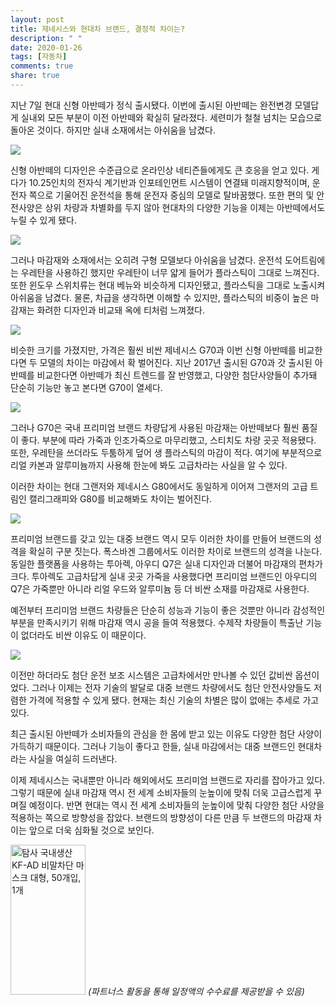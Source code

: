 ```yaml
---
layout: post
title: 제네시스와 현대차 브랜드, 결정적 차이는?
description: " "
date: 2020-01-26
tags: [자동차]
comments: true
share: true
---
```



지난 7일 현대 신형 아반떼가 정식 출시됐다. 이번에 출시된 아반떼는 완전변경 모델답게 실내외 모든 부분이 이전 아반떼와 확실히 달라졌다. 세련미가 철철 넘치는 모습으로 돌아온 것이다. 하지만 실내 소재에서는 아쉬움을 남겼다.

![](https://post-phinf.pstatic.net/MjAyMDA0MDlfMjk5/MDAxNTg2NDE2MzU3NDM0.W9K2fgup8DWr-EXobk8lly5wWfeVvgCoFIUArGacqUkg.5ZIlsDsD6GPpRkVM8lnzQBtv9gfemdZb2KOuGIhGBuAg.JPEG/model_avante_cn7_driving_inspiration_full_option_front_side_intense_blue_copy.jpg?type=w1200)

신형 아반떼의 디자인은 수준급으로 온라인상 네티즌들에게도 큰 호응을 얻고 있다. 게다가 10.25인치의 전자식 계기반과 인포테인먼트 시스템이 연결돼 미래지향적이며, 운전자 쪽으로 기울어진 운전석을 통해 운전자 중심의 모델로 탈바꿈했다. 또한 편의 및 안전사양은 상위 차량과 차별화를 두지 않아 현대차의 다양한 기능을 이제는 아반떼에서도 누릴 수 있게 됐다.

![](https://post-phinf.pstatic.net/MjAyMDA0MDlfOCAg/MDAxNTg2NDE2MzczMTY0.wF-8uNQyJfqO-Mmp1Z-mg0D-Y-J1EKBPPOwut2-xM2gg.suJvWJSoN8yOJgQWeN-izobPuGYvNS5bRc8X40G2UPog.JPEG/%28%EC%82%AC%EC%A7%842%29_200325_%ED%98%84%EB%8C%80%EC%B0%A8_%27%EC%98%AC_%EB%89%B4_%EC%95%84%EB%B0%98%EB%96%BC%27_%EC%82%AC%EC%A0%84%EA%B3%84%EC%95%BD_%EC%8B%A4%EC%8B%9C.jpg?type=w1200)

그러나 마감재와 소재에서는 오히려 구형 모델보다 아쉬움을 남겼다. 운전석 도어트림에는 우레탄을 사용하긴 했지만 우레탄이 너무 얇게 들어가 플라스틱이 그대로 느껴진다. 또한 윈도우 스위치류는 현대 베뉴와 비슷하게 디자인됐고, 플라스틱을 그대로 노출시켜 아쉬움을 남겼다. 물론, 차급을 생각하면 이해할 수 있지만, 플라스틱의 비중이 높은 마감재는 화려한 디자인과 비교돼 옥에 티처럼 느껴졌다.

![](https://post-phinf.pstatic.net/MjAyMDA0MDlfMjQ2/MDAxNTg2NDE2Mzk4OTY3.on_w_o9xElYdBBWO_9qA4iDgGZpWuH5EzwmkeA8tejEg._jv_C5nA64pAUfh-bg8hk4WoUjbvhtXLoos8V-drmlEg.JPEG/191011_%EC%A0%9C%EB%84%A4%EC%8B%9C%EC%8A%A4%2C_2020%EB%85%84%ED%98%95_G70_%EC%B6%9C%EC%8B%9C_copy.jpg?type=w1200)

비슷한 크기를 가졌지만, 가격은 훨씬 비싼 제네시스 G70과 이번 신형 아반떼를 비교한다면 두 모델의 차이는 마감에서 확 벌어진다. 지난 2017년 출시된 G70과 갓 출시된 아반떼를 비교한다면 아반떼가 최신 트렌드를 잘 반영했고, 다양한 첨단사양들이 추가돼 단순히 기능만 놓고 본다면 G70이 열세다.

![](https://post-phinf.pstatic.net/MjAyMDA0MDlfOTIg/MDAxNTg2NDE2NDIzOTQz.9zNZXcYei4UM774xF_LotUKyZ7zHeUEIKbQh83gOYaog.xrRCaYReglSi73KaGnmJxp7aZKCMvSFyQX5QiCFBJE8g.JPEG/2020%EB%85%84%ED%98%95_G70_%EC%96%BC%ED%8B%B0%EB%B0%8B_%ED%8C%A8%ED%82%A4%EC%A7%80_%28%EC%BD%98%EC%86%94_%EC%9D%B8%EB%94%94%EC%BC%80%EC%9D%B4%ED%84%B0_%EC%BB%A4%EB%B2%84%29_copy.jpg?type=w1200)

그러나 G70은 국내 프리미엄 브랜드 차량답게 사용된 마감재는 아반떼보다 훨씬 품질이 좋다. 부분에 따라 가죽과 인조가죽으로 마무리했고, 스티치도 차량 곳곳 적용됐다. 또한, 우레탄을 쓰더라도 두툼하게 덮어 생 플라스틱의 마감이 적다. 여기에 부분적으로 리얼 카본과 알루미늄까지 사용해 한눈에 봐도 고급차라는 사실을 알 수 있다.

이러한 차이는 현대 그랜저와 제네시스 G80에서도 동일하게 이어져 그랜저의 고급 트림인 캘리그래피와 G80를 비교해봐도 차이는 벌어진다.

![](https://post-phinf.pstatic.net/MjAyMDA0MDlfMTIy/MDAxNTg2NDE2NDU5NzQy.2SGAFVUv4OjtBoXOiwryn1eBQJHQbHwlMn_YPTTAqzAg.AT36LpUQlHXx1tC0bkkbhXPzPJLuOb2-t9InUXYAn-4g.JPEG/Audi-Q7-2020-1280-5f_copy.jpg?type=w1200)

프리미엄 브랜드를 갖고 있는 대중 브랜드 역시 모두 이러한 차이를 만들어 브랜드의 성격을 확실히 구분 짓는다. 폭스바겐 그룹에서도 이러한 차이로 브랜드의 성격을 나눈다. 동일한 플랫폼을 사용하는 투아렉, 아우디 Q7은 실내 디자인과 더불어 마감재의 편차가 크다. 투아렉도 고급차답게 실내 곳곳 가죽을 사용했다면 프리미엄 브랜드인 아우디의 Q7은 가죽뿐만 아니라 리얼 우드와 알루미늄 등 더 비싼 소재를 마감재로 사용한다.

예전부터 프리미엄 브랜드 차량들은 단순히 성능과 기능이 좋은 것뿐만 아니라 감성적인 부분을 만족시키기 위해 마감재 역시 공을 들여 적용했다. 수제작 차량들이 특출난 기능이 없더라도 비싼 이유도 이 때문이다.

![](https://post-phinf.pstatic.net/MjAyMDA0MDlfOTAg/MDAxNTg2NDE2NTEzODY5.HppxThhE51CRdRqUHhCa2NQr5WHaNqgFpjWkvY74QA4g.W7ELP_clVs2fgZMuUp7AT-z4UByUa47OgEOcZ6rBPLYg.JPEG/Hyundai-Elantra-2021-1280-1c_copy.jpg?type=w1200)

이전만 하더라도 첨단 운전 보조 시스템은 고급차에서만 만나볼 수 있던 값비싼 옵션이었다. 그러나 이제는 전자 기술의 발달로 대중 브랜드 차량에서도 첨단 안전사양들도 저렴한 가격에 적용할 수 있게 됐다. 현재는 최신 기술의 차별은 많이 없애는 추세로 가고 있다.

최근 출시된 아반떼가 소비자들의 관심을 한 몸에 받고 있는 이유도 다양한 첨단 사양이 가득하기 때문이다. 그러나 기능이 좋다고 한들, 실내 마감에서는 대중 브랜드인 현대차라는 사실을 여실히 드러낸다.

이제 제네시스는 국내뿐만 아니라 해외에서도 프리미엄 브랜드로 자리를 잡아가고 있다. 그렇기 때문에 실내 마감재 역시 전 세계 소비자들의 눈높이에 맞춰 더욱 고급스럽게 꾸며질 예정이다. 반면 현대는 역시 전 세계 소비자들의 눈높이에 맞춰 다양한 첨단 사양을 적용하는 쪽으로 방향성을 잡았다. 브랜드의 방향성이 다른 만큼 두 브랜드의 마감재 차이는 앞으로 더욱 심화될 것으로 보인다.

<a href="https://coupa.ng/bQq9j5" target="_blank" referrerpolicy="unsafe-url"><img src="https://static.coupangcdn.com/image/affiliate/banner/1d092b8367d69eb4804ebca5c24d068a@2x.jpg" alt="탐사 국내생산 KF-AD 비말차단 마스크 대형, 50개입, 1개" width="120" height="240"></a>
_(파트너스 활동을 통해 일정액의 수수료를 제공받을 수 있음)_